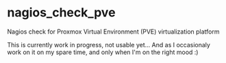 # nagios_check_pve
Nagios check for Proxmox Virtual Environment (PVE) virtualization platform

This is currently work in progress, not usable yet... And as I occasionaly work on it on my spare time, and only when I'm on the right mood :)
